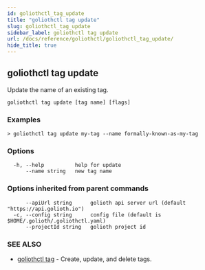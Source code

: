 ```yaml
---
id: goliothctl_tag_update
title: "goliothctl tag update"
slug: goliothctl_tag_update
sidebar_label: goliothctl tag update
url: /docs/reference/goliothctl/goliothctl_tag_update/
hide_title: true
---
```

## goliothctl tag update

Update the name of an existing tag.

```
goliothctl tag update [tag name] [flags]
```

### Examples

```
> goliothctl tag update my-tag --name formally-known-as-my-tag
```

### Options

```
  -h, --help          help for update
      --name string   new tag name
```

### Options inherited from parent commands

```
      --apiUrl string      golioth api server url (default "https://api.golioth.io")
  -c, --config string      config file (default is $HOME/.golioth/.goliothctl.yaml)
      --projectId string   golioth project id
```

### SEE ALSO

* [goliothctl tag](/reference/command-line-tools/goliothctl/goliothctl_tag)	 - Create, update, and delete tags.

